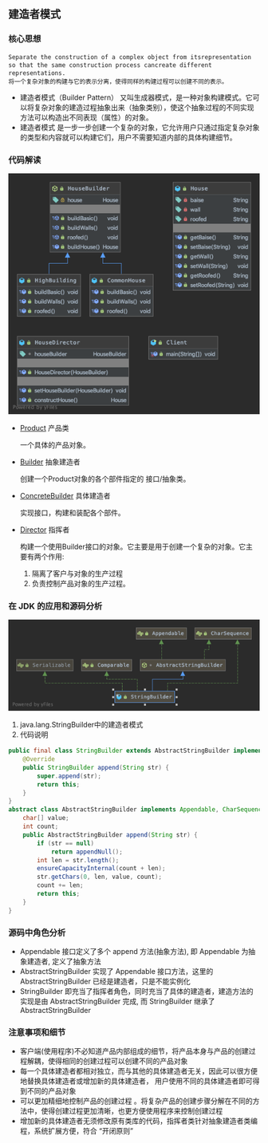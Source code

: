 ## 建造者模式
### 核心思想
```
Separate the construction of a complex object from itsrepresentation so that the same construction process cancreate different representations.
将一个复杂对象的构建与它的表示分离，使得同样的构建过程可以创建不同的表示。
```
- 建造者模式（Builder Pattern） 又叫生成器模式，是一种对象构建模式。它可以将复杂对象的建造过程抽象出来（抽象类别），使这个抽象过程的不同实现方法可以构造出不同表现（属性）的对象。
- 建造者模式 是一步一步创建一个复杂的对象，它允许用户只通过指定复杂对象的类型和内容就可以构建它们，用户不需要知道内部的具体构建细节。

### 代码解读
![类图](uml/builder.png)

- [Product](improve/House.java) 产品类

    一个具体的产品对象。
- [Builder](improve/HouseBuilder.java) 抽象建造者

    创建一个Product对象的各个部件指定的 接口/抽象类。
- [ConcreteBuilder](improve/CommonBuilding.java) 具体建造者

    实现接口，构建和装配各个部件。 
- [Director](improve/HouseDirector.java)  指挥者

    构建一个使用Builder接口的对象。它主要是用于创建一个复杂的对象。它主要有两个作用:
    1. 隔离了客户与对象的生产过程
    2. 负责控制产品对象的生产过程。 

### 在 JDK 的应用和源码分析
![](uml/StringBuilder.png)
1. java.lang.StringBuilder中的建造者模式
2. 代码说明
```java
public final class StringBuilder extends AbstractStringBuilder implements java.io.Serializable, CharSequence {
    @Override
    public StringBuilder append(String str) {
        super.append(str);
        return this;
    }
}
abstract class AbstractStringBuilder implements Appendable, CharSequence {
    char[] value;
    int count;
    public AbstractStringBuilder append(String str) {
        if (str == null)
            return appendNull();
        int len = str.length();
        ensureCapacityInternal(count + len);
        str.getChars(0, len, value, count);
        count += len;
        return this;
    }
}
```
### 源码中角色分析
- Appendable 接口定义了多个 append 方法(抽象方法), 即 Appendable 为抽象建造者, 定义了抽象方法
- AbstractStringBuilder 实现了 Appendable 接口方法，这里的 AbstractStringBuilder 已经是建造者，只是不能实例化
- StringBuilder 即充当了指挥者角色，同时充当了具体的建造者，建造方法的实现是由 AbstractStringBuilder 完成, 而 StringBuilder 继承了 AbstractStringBuilder

### 注意事项和细节
- 客户端(使用程序)不必知道产品内部组成的细节，将产品本身与产品的创建过程解耦，使得相同的创建过程可以创建不同的产品对象
- 每一个具体建造者都相对独立，而与其他的具体建造者无关，因此可以很方便地替换具体建造者或增加新的具体建造者， 用户使用不同的具体建造者即可得到不同的产品对象
- 可以更加精细地控制产品的创建过程 。将复杂产品的创建步骤分解在不同的方法中，使得创建过程更加清晰，也更方便使用程序来控制创建过程
- 增加新的具体建造者无须修改原有类库的代码，指挥者类针对抽象建造者类编程，系统扩展方便，符合 “开闭原则”